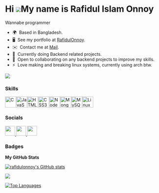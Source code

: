 Hi ![](https://user-images.githubusercontent.com/18350557/176309783-0785949b-9127-417c-8b55-ab5a4333674e.gif)My name is Rafidul Islam Onnoy
===========================================================================================================================================
Wannabe programmer

* 🌍  Based in Bangladesh.
* 🖥️  See my portfolio at [RafidulOnnoy](http://github.com/rafidulonnoy?tab=repositories).
* ✉️  Contact me at <a href="https://mail.google.com/mail/?view=cm&fs=1&to=rafidulonnoy@gmail.com" target="blank" rel="noreferrer">Mail</a>.
* 🧠  Currently doing Backend related projects.
* 🤝  Open to collaborating on any backend projects to improve my skills.
* ⚡  Love making and breaking linux systems, currently using arch btw.

<a href="https://www.github.com/rafidulonnoy" target="_blank" rel="noreferrer"><img src="https://img.shields.io/github/followers/rafidulonnoy?logo=github&style=for-the-badge&color=0891b2&labelColor=1c1917"/></a>

### Skills
<p align="left">
  <a
    href="https://docs.microsoft.com/en-us/cpp/?view=msvc-170"
    target="_blank"
    rel="noreferrer"
    ><img
      src="https://raw.githubusercontent.com/danielcranney/readme-generator/main/public/icons/skills/c-colored.svg"
      width="36"
      height="36"
      alt="C" /></a
  ><a
    href="https://developer.mozilla.org/en-US/docs/Web/JavaScript"
    target="_blank"
    rel="noreferrer"
    ><img
      src="https://raw.githubusercontent.com/danielcranney/readme-generator/main/public/icons/skills/javascript-colored.svg"
      width="36"
      height="36"
      alt="JavaScript" /></a
  ><a
    href="https://developer.mozilla.org/en-US/docs/Glossary/HTML5"
    target="_blank"
    rel="noreferrer"
    ><img
      src="https://raw.githubusercontent.com/danielcranney/readme-generator/main/public/icons/skills/html5-colored.svg"
      width="36"
      height="36"
      alt="HTML5" /></a
  ><a href="https://www.w3.org/TR/CSS/#css" target="_blank" rel="noreferrer"
    ><img
      src="https://raw.githubusercontent.com/danielcranney/readme-generator/main/public/icons/skills/css3-colored.svg"
      width="36"
      height="36"
      alt="CSS3" /></a
  ><a href="https://nodejs.org/en/" target="_blank" rel="noreferrer"
    ><img
      src="https://raw.githubusercontent.com/danielcranney/readme-generator/main/public/icons/skills/nodejs-colored.svg"
      width="36"
      height="36"
      alt="NodeJS" /></a
  ><a href="https://www.mongodb.com/" target="_blank" rel="noreferrer"
    ><img
      src="https://raw.githubusercontent.com/danielcranney/readme-generator/main/public/icons/skills/mongodb-colored.svg"
      width="36"
      height="36"
      alt="MongoDB" /></a
  ><a href="https://www.mysql.com/" target="_blank" rel="noreferrer"
    ><img
      src="https://raw.githubusercontent.com/danielcranney/readme-generator/main/public/icons/skills/mysql-colored.svg"
      width="36"
      height="36"
      alt="MySQL" /></a
  ><a href="https://www.linux.org" target="_blank" rel="noreferrer"
    ><img
      src="https://raw.githubusercontent.com/danielcranney/readme-generator/main/public/icons/skills/linux-colored.svg"
      width="36"
      height="36"
      alt="Linux"
  /></a>
</p>

### Socials

<p align="left">
  <a
    href="https://www.facebook.com/rafidulonnnoy"
    target="_blank"
    rel="noreferrer"
  >
    <picture>
      <source
        media="(prefers-color-scheme: dark)"
        srcset="
          https://raw.githubusercontent.com/danielcranney/readme-generator/main/public/icons/socials/facebook-dark.svg
        "
      />
      <source
        media="(prefers-color-scheme: light)"
        srcset="
          https://raw.githubusercontent.com/danielcranney/readme-generator/main/public/icons/socials/facebook.svg
        "
      />
      <img
        src="https://raw.githubusercontent.com/danielcranney/readme-generator/main/public/icons/socials/facebook.svg"
        width="32"
        height="32"
      />
    </picture>
  </a>
  <a
    href="https://www.linkedin.com/in/rafidulonnoy"
    target="_blank"
    rel="noreferrer"
  >
    <picture>
      <source
        media="(prefers-color-scheme: dark)"
        srcset="
          https://raw.githubusercontent.com/danielcranney/readme-generator/main/public/icons/socials/linkedin-dark.svg
        "
      />
      <source
        media="(prefers-color-scheme: light)"
        srcset="
          https://raw.githubusercontent.com/danielcranney/readme-generator/main/public/icons/socials/linkedin.svg
        "
      />
      <img
        src="https://raw.githubusercontent.com/danielcranney/readme-generator/main/public/icons/socials/linkedin.svg"
        width="32"
        height="32"
      />
    </picture>
  </a>
  <a href="https://www.x.com/rafidulonnoy" target="_blank" rel="noreferrer">
    <picture>
      <source
        media="(prefers-color-scheme: dark)"
        srcset="
          https://raw.githubusercontent.com/danielcranney/readme-generator/main/public/icons/socials/twitter-dark.svg
        "
      />
      <source
        media="(prefers-color-scheme: light)"
        srcset="
          https://raw.githubusercontent.com/danielcranney/readme-generator/main/public/icons/socials/twitter.svg
        "
      />
      <img
        src="https://raw.githubusercontent.com/danielcranney/readme-generator/main/public/icons/socials/twitter.svg"
        width="32"
        height="32"
      />
    </picture>
  </a>
</p>


### Badges


<b>My GitHub Stats</b>

<a href="http://www.github.com/rafidulonnoy"><img src="https://github-readme-stats.vercel.app/api?username=rafidulonnoy&show_icons=true&hide=&count_private=true&title_color=0891b2&text_color=ffffff&icon_color=0891b2&bg_color=1c1917&hide_border=true&show_icons=true" alt="rafidulonnoy's GitHub stats" /></a>

<a href="http://www.github.com/rafidulonnoy"><img src="https://github-readme-streak-stats.herokuapp.com/?user=rafidulonnoy&stroke=ffffff&background=1c1917&ring=0891b2&fire=0891b2&currStreakNum=ffffff&currStreakLabel=0891b2&sideNums=ffffff&sideLabels=ffffff&dates=ffffff&hide_border=true" /></a>

<a href="https://github.com/rafidulonnoy" align="left"><img src="https://github-readme-stats.vercel.app/api/top-langs/?username=rafidulonnoy&langs_count=10&title_color=0891b2&text_color=ffffff&icon_color=0891b2&bg_color=1c1917&hide_border=true&locale=en&custom_title=Top%20%Languages" alt="Top Languages"/></a>
